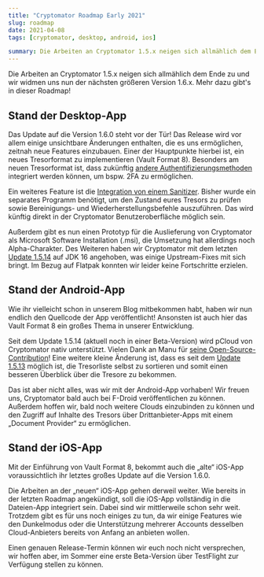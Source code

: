 ```yaml
---
title: "Cryptomator Roadmap Early 2021"
slug: roadmap
date: 2021-04-08
tags: [cryptomator, desktop, android, ios]

summary: Die Arbeiten an Cryptomator 1.5.x neigen sich allmählich dem Ende zu und wir widmen uns nun der nächsten größeren Version 1.6.x. Mehr dazu gibt's in dieser Roadmap!
---
```

Die Arbeiten an Cryptomator 1.5.x neigen sich allmählich dem Ende zu und wir widmen uns nun der nächsten größeren Version 1.6.x. Mehr dazu gibt's in dieser Roadmap!

## Stand der Desktop-App
Das Update auf die Version 1.6.0 steht vor der Tür! Das Release wird vor allem einige unsichtbare Änderungen enthalten, die es uns ermöglichen, zeitnah neue Features einzubauen. Einer der Hauptpunkte hierbei ist, ein neues Tresorformat zu implementieren (Vault Format 8). Besonders am neuen Tresorformat ist, dass zukünftig [andere Authentifizierungsmethoden](https://github.com/cryptomator/cryptomator/projects/8) integriert werden können, um bspw. 2FA zu ermöglichen.

Ein weiteres Feature ist die [Integration von einem Sanitizer](https://github.com/cryptomator/cryptomator/projects/7). Bisher wurde ein separates Programm benötigt, um den Zustand eures Tresors zu prüfen sowie Bereinigungs- und Wiederherstellungsbefehle auszuführen. Das wird künftig direkt in der Cryptomator Benutzeroberfläche möglich sein.

Außerdem gibt es nun einen Prototyp für die Auslieferung von Cryptomator als Microsoft Software Installation (.msi), die Umsetzung hat allerdings noch Alpha-Charakter. Des Weiteren haben wir Cryptomator mit dem letzten [Update 1.5.14](https://github.com/cryptomator/cryptomator/releases/tag/1.5.14) auf JDK 16 angehoben, was einige Upstream-Fixes mit sich bringt. Im Bezug auf Flatpak konnten wir leider keine Fortschritte erzielen.

## Stand der Android-App
Wie ihr vielleicht schon in unserem Blog mitbekommen habt, haben wir nun endlich den Quellcode der App veröffentlicht! Ansonsten ist auch hier das Vault Format 8 ein großes Thema in unserer Entwicklung. 

Seit dem Update 1.5.14 (aktuell noch in einer Beta-Version) wird pCloud von Cryptomator nativ unterstützt. Vielen Dank an Manu für [seine Open-Source-Contribution](https://github.com/cryptomator/android/pull/283)! Eine weitere kleine Änderung ist, dass es seit dem [Update 1.5.13](https://github.com/cryptomator/android/releases/tag/1.5.13) möglich ist, die Tresorliste selbst zu sortieren und somit einen besseren Überblick über die Tresore zu bekommen.

Das ist aber nicht alles, was wir mit der Android-App vorhaben! Wir freuen uns, Cryptomator bald auch bei F-Droid veröffentlichen zu können. Außerdem hoffen wir, bald noch weitere Clouds einzubinden zu können und den Zugriff auf Inhalte des Tresors über Drittanbieter-Apps mit einem „Document Provider“ zu ermöglichen.

## Stand der iOS-App
Mit der Einführung von Vault Format 8, bekommt auch die „alte“ iOS-App voraussichtlich ihr letztes großes Update auf die Version 1.6.0.

Die Arbeiten an der „neuen“ iOS-App gehen derweil weiter. Wie bereits in der letzten Roadmap angekündigt, soll die iOS-App vollständig in die Dateien-App integriert sein. Dabei sind wir mittlerweile schon sehr weit. Trotzdem gibt es für uns noch einiges zu tun, da wir einige Features wie den Dunkelmodus oder die Unterstützung mehrerer Accounts desselben Cloud-Anbieters bereits von Anfang an anbieten wollen.

Einen genauen Release-Termin können wir euch noch nicht versprechen, wir hoffen aber, im Sommer eine erste Beta-Version über TestFlight zur Verfügung stellen zu können.
